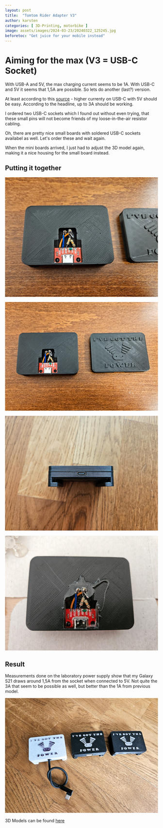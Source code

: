 ```yaml
---
layout: post
title:  "Tomtom Rider Adapter V3"
author: karsten
categories: [ 3D-Printing, motorbike ]
image: assets/images/2024-03-23/20240322_125245.jpg
beforetoc: "Get juice for your mobile instead"
---
```


# Aiming for the max (V3 =  USB-C Socket)

With USB-A and 5V, the max charging current seems to be 1A.
With USB-C and 5V it seems that 1,5A are possible. So lets do another (last?) version.

At least according to this [source](https://forum.digikey.com/t/simple-way-to-use-usb-type-c-to-get-5v-at-up-to-3a-15w/7016/33) - higher currenty on USB-C with 5V should be easy. According to the headline, up to 3A should be working.

I ordered two USB-C sockets which I found out without even trying, that these small pins will not become friends of my loose-in-the-air resistor cabling.

Oh, there are pretty nice small boards with soldered USB-C sockets availabel as well.
Let's order these and wait again.

When the mini boards arrived, I just had to adjust the 3D model again, making it a nice housing for the small board instead.

## Putting it together

![The board fits nicely into the bottom part](/assets/images/2024-03-23/20240321_231059.jpg)

![I decreased the height of the top part to save on printing time](/assets/images/2024-03-23/20240321_231104.jpg)

![The USB-C port seen from the side](/assets/images/2024-03-23/20240322_091409.jpg)

![Fixing everything with some two-component glue](/assets/images/2024-03-23/20240322_103936.jpg)


## Result

Measurements done on the laboratory power supply show that my Galaxy S21 draws around 1,5A from the socket when connected to 5V. Not quite the 3A that seem to be possible as well, but better than the 1A from previous model.

![All three versions of the design next to each other](/assets/images/2024-03-23/20240322_125245.jpg)

3D Models can be found [here](https://www.printables.com/de/model/817171-tomtom-rider-mount-adaptor-remix-v3)